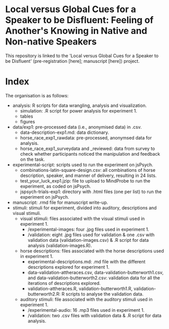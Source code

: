# Local versus Global Cues for a Speaker to be Disfluent: Feeling of Another's Knowing in Native and Non-native Speakers

This repository is linked to the 'Local versus Global Cues for a Speaker to be Disfluent' (pre-registration [here]; manuscript [here]) project. 

# Index

The organisation is as follows:
* analysis: R scripts for data wrangling, analysis and visualization.
  * simulation: .R script for power analysis for experiment 1.
  * tables
  * figures
* data/exp1: pre-processed data (i.e., anonymised data) in .csv. 
  * data-description-exp1.md: data dictionary.
  * horse_race_exp1_rawdata: pre-processed, anonymsed data for analysis.
  * horse_race_exp1_surveydata and _reviewed: data from survey to check whether participants noticed the manipulation and feedback on the task.
* experimental-script: scripts used to run the experiment on jsPsych.
  * combinations-latin-square-design.csv: all combinations of horse description, speaker, and manner of delivery, resulting in 24 lists.
  * test_your_luck_exp1.jzip: file to upload to MindProbe to run the experiment, as coded on jsPsych.
  * jspsych-trials-exp1: directory with .html files (one per list) to run the experiment on jsPsych.
* manuscript: .rmd file for manuscript write-up.
* stimuli: stimuli for experiment, divided into auditory, descriptions and visual stimuli.
  * visual stimuli: files associated with the visual stimuli used in experiment 1.
    * /experimental-images: four .jpg files used in experiment 1.
    * /validation: eight .jpg files used for validation & one .csv with validation data (validation-images.csv) & .R script for data analysis (validation-images.R).
  * horse descriptions: files associated with the horse descriptions used in experiment 1.
    * experimental-descriptions.md: .md file with the different descriptions explored for experiment 1.
    * data-validation-attheraces.csv, data-validation-butterworth1.csv, and data-validation-butterworth2.csv: validation data for all the iterations of descriptions explored.
    * validation-attheraces.R, validation-butterworth1.R, validation-butterworth2.R: R scripts to analyse the validation data.
  * auditory stimuli: file associated with the auditory stimuli used in experiment 1.
    * /experimental-audio: 16 .mp3 files used in experiment 1.
    * /validation: two .csv files with validation data & .R script for data analysis.
  


